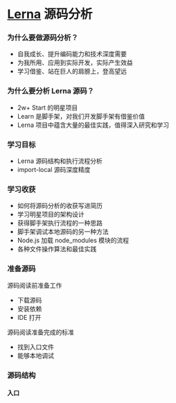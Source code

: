 # [Lerna](https://github.com/lerna/lerna) 源码分析

### 为什么要做源码分析？

- 自我成长、提升编码能力和技术深度需要
- 为我所用、应用到实际开发，实际产生效益
- 学习借鉴、站在巨人的肩膀上，登高望远

### 为什么要分析 Lerna 源码？

- 2w+ Start 的明星项目
- Learn 是脚手架，对我们开发脚手架有借鉴价值
- Lerna 项目中蕴含大量的最佳实践，值得深入研究和学习

### 学习目标

- Lerna 源码结构和执行流程分析
- import-local 源码深度精度

### 学习收获

- 如何将源码分析的收获写进简历
- 学习明星项目的架构设计
- 获得脚手架执行流程的一种思路
- 脚手架调试本地源码的另一种方法
- Node.js 加载 node_modules 模块的流程
- 各种文件操作算法和最佳实践

### 准备源码

源码阅读前准备工作

- 下载源码
- 安装依赖
- IDE 打开

源码阅读准备完成的标准

- 找到入口文件
- 能够本地调试

### 源码结构

#### 入口
